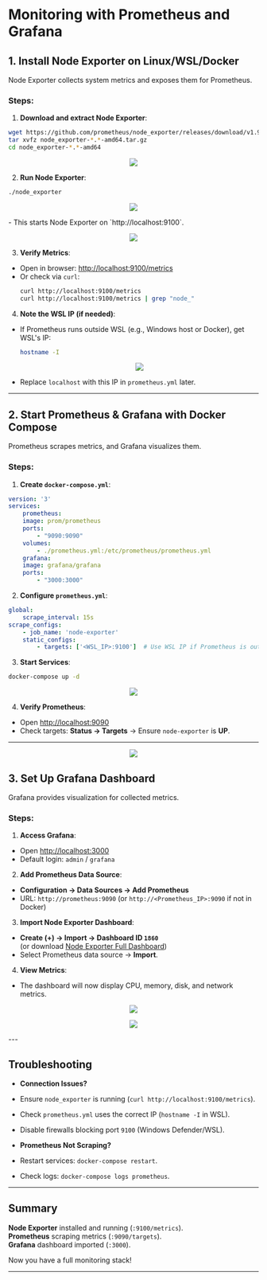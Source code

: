 
# **Monitoring with Prometheus and Grafana**


## **1. Install Node Exporter on Linux/WSL/Docker**
Node Exporter collects system metrics and exposes them for Prometheus.

### **Steps:**
1. **Download and extract Node Exporter**:
```bash
wget https://github.com/prometheus/node_exporter/releases/download/v1.9.1/node_exporter-1.9.1.linux-amd64.tar.gz
tar xvfz node_exporter-*.*-amd64.tar.gz
cd node_exporter-*.*-amd64
```
<p align="center">
  <img src="https://github.com/sejalkamboj/grafana_and_prometheus/blob/main/images/Screenshot%20(764).png">
</p>

2. **Run Node Exporter**:
```bash
./node_exporter
```
<p align="center">
  <img src="https://github.com/sejalkamboj/grafana_and_prometheus/blob/main/images/Screenshot%20(765).png">
</p>
- This starts Node Exporter on `http://localhost:9100`.
<p align="center">
  <img src="https://github.com/sejalkamboj/grafana_and_prometheus/blob/main/images/Screenshot%20(769).png">
</p>

3. **Verify Metrics**:
- Open in browser: [http://localhost:9100/metrics](http://localhost:9100/metrics)
- Or check via `curl`:
    ```bash
    curl http://localhost:9100/metrics
    curl http://localhost:9100/metrics | grep "node_"
    ```

4. **Note the WSL IP (if needed)**:
- If Prometheus runs outside WSL (e.g., Windows host or Docker), get WSL's IP:
    ```bash
    hostname -I
    ```
    <p align="center">
  <img src="https://github.com/sejalkamboj/grafana_and_prometheus/blob/main/images/Screenshot%20(773).png">
</p>
   
- Replace `localhost` with this IP in `prometheus.yml` later.

---

## **2. Start Prometheus & Grafana with Docker Compose**
Prometheus scrapes metrics, and Grafana visualizes them.

### **Steps:**
1. **Create `docker-compose.yml`**:
```yaml
version: '3'
services:
    prometheus:
    image: prom/prometheus
    ports:
        - "9090:9090"
    volumes:
        - ./prometheus.yml:/etc/prometheus/prometheus.yml
    grafana:
    image: grafana/grafana
    ports:
        - "3000:3000"
```

2. **Configure `prometheus.yml`**:
```yaml
global:
    scrape_interval: 15s
scrape_configs:
    - job_name: 'node-exporter'
    static_configs:
        - targets: ['<WSL_IP>:9100']  # Use WSL IP if Prometheus is outside WSL
```

3. **Start Services**:
```bash
docker-compose up -d
```
<p align="center">
  <img src="https://github.com/sejalkamboj/grafana_and_prometheus/blob/main/images/Screenshot%20(767).png">
</p>

4. **Verify Prometheus**:
- Open [http://localhost:9090](http://localhost:9090)
- Check targets: **Status → Targets** → Ensure `node-exporter` is **UP**.

---
<p align="center">
  <img src="https://github.com/sejalkamboj/grafana_and_prometheus/blob/main/images/Screenshot%20(770).png">
</p>

## **3. Set Up Grafana Dashboard**
Grafana provides visualization for collected metrics.

### **Steps:**
1. **Access Grafana**:
- Open [http://localhost:3000](http://localhost:3000)
- Default login: `admin` / `grafana`

2. **Add Prometheus Data Source**:
- **Configuration → Data Sources → Add Prometheus**
- URL: `http://prometheus:9090` (or `http://<Prometheus_IP>:9090` if not in Docker)

3. **Import Node Exporter Dashboard**:
- **Create (+) → Import → Dashboard ID `1860`**  
    (or download [Node Exporter Full Dashboard](https://grafana.com/grafana/dashboards/1860))
- Select Prometheus data source → **Import**.

4. **View Metrics**:
- The dashboard will now display CPU, memory, disk, and network metrics.
<p align="center">
  <img src="https://github.com/sejalkamboj/grafana_and_prometheus/blob/main/images/Screenshot%20(771).png">
</p>
<p align="center">
  <img src="https://github.com/sejalkamboj/grafana_and_prometheus/blob/main/images/Screenshot%20(772).png">
</p>
---


## **Troubleshooting**
- **Connection Issues?**
- Ensure `node_exporter` is running (`curl http://localhost:9100/metrics`).
- Check `prometheus.yml` uses the correct IP (`hostname -I` in WSL).
- Disable firewalls blocking port `9100` (Windows Defender/WSL).

- **Prometheus Not Scraping?**
- Restart services: `docker-compose restart`.
- Check logs: `docker-compose logs prometheus`.

---

## **Summary**
**Node Exporter** installed and running (`:9100/metrics`).  
**Prometheus** scraping metrics (`:9090/targets`).  
**Grafana** dashboard imported (`:3000`).  

Now you have a full monitoring stack! 



---






